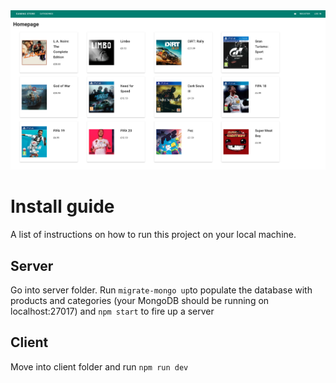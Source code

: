 <img src="cover.png" alt="drawing" min-width="400"/>

# Install guide
A list of instructions on how to run this project on your local machine.
## Server
Go into server folder.
Run `migrate-mongo up`to populate the database with products and categories (your MongoDB should be running on localhost:27017) and `npm start` to fire up a server

## Client
Move into client folder and run `npm run dev`

